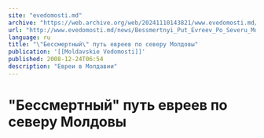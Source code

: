 ```yaml
---
site: "evedomosti.md"
archive: "https://web.archive.org/web/20241110143821/www.evedomosti.md/news/Bessmertnyi_Put_Evreev_Po_Severu_Moldovy"
url: "http://www.evedomosti.md/news/Bessmertnyi_Put_Evreev_Po_Severu_Moldovy"
language: ru
title: "\"Бессмертный\" путь евреев по северу Молдовы"
publication: '[[Moldavskie Vedomosti]]'
published: 2008-12-24T06:54
description: "Евреи в Молдавии"
---
```


# "Бессмертный" путь евреев по северу Молдовы

